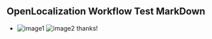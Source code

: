 ## OpenLocalization Workflow Test MarkDown
* ![image1](.\e6906968-d6d2-4c50-8a9a-76af9ca39b78.png)   ![image2](.\8c053799-262a-4e48-837c-bcebbec20b8f.png) 
thanks!